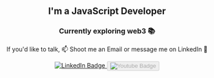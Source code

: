 <!-- v1 -->
<div id="header" align="center">
<!--   <img src="https://media.giphy.com/media/M9gbBd9nbDrOTu1Mqx/giphy.gif" width="200"/> -->
  <h2>I'm a JavaScript Developer</h2>
  <h3>Currently exploring web3 📚</h3>
  <p>If you'd like to talk, 📫 Shoot me an Email or message me on LinkedIn 🐥</p>
  
  <div id="badges">
    <a href="https://www.linkedin.com/in/aghaffar570">
      <img src="https://img.shields.io/badge/LinkedIn-blue?style=for-the-badge&logo=linkedin&logoColor=white" alt="LinkedIn Badge"/>
    </a>
    <a href="https://www.youtube.com/channel/UC0lMg_5bGMaqL7K5x879MqQ/featured">
      <button disabled="true">
        <img src="https://img.shields.io/badge/YouTube-red?style=for-the-badge&logo=youtube&logoColor=white" alt="Youtube Badge"/>
      </button>
    </a>
  </div>
  <img src="https://komarev.com/ghpvc/?username=aghaffar570&style=flat-square&color=blue" alt=""/>
</div>


<!--
**aghaffar570/aghaffar570** is a ✨ _special_ ✨ repository because its `README.md` (this file) appears on your GitHub profile.

Here are some ideas to get you started:

- 🔭 I’m currently working on ...
- 🌱 I’m currently learning ...
- 👯 I’m looking to collaborate on ...
- 🤔 I’m looking for help with ...
- 💬 Ask me about ...
- 📫 How to reach me: ...
- 😄 Pronouns: ...
- ⚡ Fun fact: ...
-->



<!-- v2 -->
<!-- <div id="header" align="center">


<h3>💫 About Me:</h3>
<hr>
  
😎 Developer & Designer with a passion for indie hacking and community building<br>📫 Shoot me an Email or add me on LinkedIn :)


<h3> 🌐 Socials:</h3> <hr>
  
[![Behance](https://img.shields.io/badge/Behance-1769ff?logo=behance&logoColor=white)](https://behance.net/abdulghaffar39) [![LinkedIn](https://img.shields.io/badge/LinkedIn-%230077B5.svg?logo=linkedin&logoColor=white)](https://linkedin.com/in/aghaffar570) [![YouTube](https://img.shields.io/badge/YouTube-%23FF0000.svg?logo=YouTube&logoColor=white)](https://youtube.com/@UC0lMg_5bGMaqL7K5x879MqQ) 

  <h3>💻 Tech Stack:</h3>
  <hr>
  
![JavaScript](https://img.shields.io/badge/javascript-%23323330.svg?style=for-the-badge&logo=javascript&logoColor=%23F7DF1E) ![GraphQL](https://img.shields.io/badge/-GraphQL-E10098?style=for-the-badge&logo=graphql&logoColor=white) ![CSS3](https://img.shields.io/badge/css3-%231572B6.svg?style=for-the-badge&logo=css3&logoColor=white) ![Python](https://img.shields.io/badge/python-3670A0?style=for-the-badge&logo=python&logoColor=ffdd54) ![Firebase](https://img.shields.io/badge/firebase-%23039BE5.svg?style=for-the-badge&logo=firebase) ![HTML5](https://img.shields.io/badge/html5-%23E34F26.svg?style=for-the-badge&logo=html5&logoColor=white) ![TypeScript](https://img.shields.io/badge/typescript-%23007ACC.svg?style=for-the-badge&logo=typescript&logoColor=white) ![Ember](https://img.shields.io/badge/ember-1C1E24?style=for-the-badge&logo=ember.js&logoColor=#D04A37) ![Jasmine](https://img.shields.io/badge/jasmine-%238A4182.svg?style=for-the-badge&logo=jasmine&logoColor=white) ![NodeJS](https://img.shields.io/badge/node.js-6DA55F?style=for-the-badge&logo=node.js&logoColor=white) ![Next JS](https://img.shields.io/badge/Next-black?style=for-the-badge&logo=next.js&logoColor=white) ![React](https://img.shields.io/badge/react-%2320232a.svg?style=for-the-badge&logo=react&logoColor=%2361DAFB) ![Redux](https://img.shields.io/badge/redux-%23593d88.svg?style=for-the-badge&logo=redux&logoColor=white) ![SASS](https://img.shields.io/badge/SASS-hotpink.svg?style=for-the-badge&logo=SASS&logoColor=white) ![TailwindCSS](https://img.shields.io/badge/tailwindcss-%2338B2AC.svg?style=for-the-badge&logo=tailwind-css&logoColor=white) ![Socket.io](https://img.shields.io/badge/Socket.io-black?style=for-the-badge&logo=socket.io&badgeColor=010101) ![Webpack](https://img.shields.io/badge/webpack-%238DD6F9.svg?style=for-the-badge&logo=webpack&logoColor=black) ![Postgres](https://img.shields.io/badge/postgres-%23316192.svg?style=for-the-badge&logo=postgresql&logoColor=white) ![MongoDB](https://img.shields.io/badge/MongoDB-%234ea94b.svg?style=for-the-badge&logo=mongodb&logoColor=white) ![ApacheCassandra](https://img.shields.io/badge/cassandra-%231287B1.svg?style=for-the-badge&logo=apache-cassandra&logoColor=white) 	![Figma](https://img.shields.io/badge/figma-%23F24E1E.svg?style=for-the-badge&logo=figma&logoColor=white) ![Dribbble](https://img.shields.io/badge/Dribbble-EA4C89?style=for-the-badge&logo=dribbble&logoColor=white) ![Docker](https://img.shields.io/badge/docker-%230db7ed.svg?style=for-the-badge&logo=docker&logoColor=white) ![Notion](https://img.shields.io/badge/Notion-%23000000.svg?style=for-the-badge&logo=notion&logoColor=white)

  <h3> 📊 GitHub Stats:</h3> <hr>
  
![](https://github-readme-stats.vercel.app/api?username=aghaffar570&theme=blueberry&hide_border=true&include_all_commits=false&count_private=false)<br/>
![](https://github-readme-streak-stats.herokuapp.com/?user=aghaffar570&theme=blueberry&hide_border=true)<br/>
![](https://github-readme-stats.vercel.app/api/top-langs/?username=aghaffar570&theme=blueberry&hide_border=true&include_all_commits=false&count_private=false&layout=compact)

## 🏆 GitHub Trophies
![](https://github-profile-trophy.vercel.app/?username=aghaffar570&theme=tokyonight&no-frame=true&no-bg=true&margin-w=4)

---


  ## 💰 You can help me by Donating
  [![BuyMeACoffee](https://img.shields.io/badge/Buy%20Me%20a%20Coffee-ffdd00?style=for-the-badge&logo=buy-me-a-coffee&logoColor=black)](https://buymeacoffee.com/aghaffar570) [![PayPal](https://img.shields.io/badge/PayPal-00457C?style=for-the-badge&logo=paypal&logoColor=white)](https://paypal.me/aghaffar570) [![Patreon](https://img.shields.io/badge/Patreon-F96854?style=for-the-badge&logo=patreon&logoColor=white)](https://patreon.com/aghaffar570) 

  
  [![](https://visitcount.itsvg.in/api?id=aghaffar570&icon=0&color=0)](https://visitcount.itsvg.in)
  
</div> -->
<!-- Proudly created with GPRM ( https://gprm.itsvg.in ) -->


